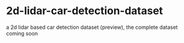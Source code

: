 # 2d-lidar-car-detection-dataset
a 2d lidar based car detection dataset (preview), the complete dataset coming soon
